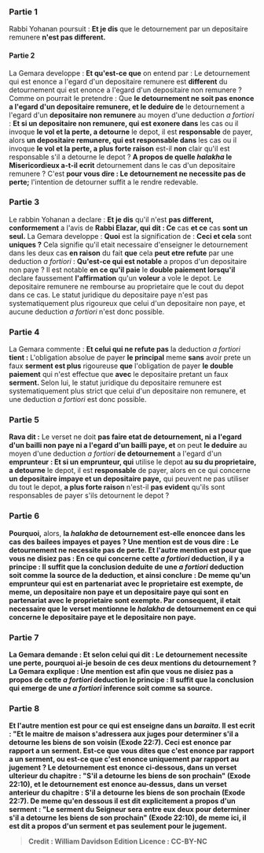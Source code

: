 
### Partie 1
Rabbi Yohanan poursuit : <b>Et je dis</b> que le detournement par un depositaire remunere <b>n'est pas different.</b>

#### Partie 2
La Gemara developpe : <b>Et qu'est-ce que</b> on entend par : Le detournement qui est enonce a l'egard d'un depositaire remunere est <b>different</b> du detournement qui est enonce a l'egard d'un depositaire non remunere ? Comme on pourrait le pretendre : Que <b>le detournement ne soit pas enonce a l'egard d'un depositaire remunere, et le deduire de</b> le detournement a l'egard d'un <b>depositaire non remunere</b> au moyen d'une deduction <i>a fortiori</i> : <b>Et si un depositaire non remunere, qui est exonere dans</b> les cas ou il invoque <b>le vol et la perte, a detourne</b> le depot, il est <b>responsable</b> de payer, alors <b>un depositaire remunere, qui est responsable dans</b> les cas ou il invoque <b>le vol et la perte, a plus forte raison</b> est-il <b>non</b> clair qu'il est responsable s'il a detourne le depot ? <b>A propos de quelle <i>halakha</i> le Misericordieux a-t-il ecrit</b> detournement dans le cas d'un depositaire remunere ? C'est <b>pour vous dire : Le detournement ne necessite pas de perte;</b> l'intention de detourner suffit a le rendre redevable.

### Partie 3
Le rabbin Yohanan a declare : <b>Et je dis</b> qu'il n'est <b>pas different, conformement</b> a l'avis de <b>Rabbi Elazar, qui dit : Ce</b> cas <b>et ce</b> cas <b>sont un seul.</b> La Gemara developpe : <b>Quoi</b> est la signification de : <b>Ceci et cela</b> sont <b>uniques ?</b> Cela signifie qu'il etait necessaire d'enseigner le detournement dans les deux cas <b>en raison</b> du fait <b>que</b> cela <b>peut etre refute</b> par une deduction <i>a fortiori</i> : <b>Qu'est-ce qui est notable</b> a propos d'un depositaire non paye ? </b> Il est notable <b>en ce qu'il paie</b> le <b>double paiement lorsqu'il</b> declare faussement <b>l'affirmation</b> qu'un <b>voleur</b> a vole le depot. Le depositaire remunere ne rembourse au proprietaire que le cout du depot dans ce cas. Le statut juridique du depositaire paye n'est pas systematiquement plus rigoureux que celui d'un depositaire non paye, et aucune deduction <i>a fortiori</i> n'est donc possible.

### Partie 4
La Gemara commente : <b>Et celui qui ne refute pas</b> la deduction <i>a fortiori</i> <b>tient :</b> L'obligation absolue de payer <b>le principal</b> meme <b>sans</b> avoir prete un faux <b>serment est plus</b> rigoureuse <b>que</b> l'obligation de payer <b>le double paiement</b> qui n'est effectue que <b>avec</b> le depositaire pretant un faux <b>serment. </b> Selon lui, le statut juridique du depositaire remunere est systematiquement plus strict que celui d'un depositaire non remunere, et une deduction <i>a fortiori</i> est donc possible.

### Partie 5
<b>Rava dit :</b> Le verset ne doit <b>pas faire etat de detournement, ni a l'egard d'un bailli non paye ni a l'egard d'un bailli paye, et</b> on peut <b>le deduire</b> au moyen d'une deduction <i>a fortiori</i> <b>de detournement</b> a l'egard d'un <b>emprunteur : Et si un emprunteur, qui</b> utilise le depot <b>au su du proprietaire, a detourne</b> le depot, il est <b>responsable</b> de payer, alors en ce qui concerne <b>un depositaire impaye et un depositaire paye,</b> qui peuvent ne pas utiliser du tout le depot, <b>a plus forte raison</b> n'est-il <b>pas evident</b> qu'ils sont responsables de payer s'ils detournent le depot ?

### Partie 6
<b>Pourquoi,</b> alors, <b>la <i>halakha</i> de detournement <b>est-elle enoncee</b> dans les cas des bailees impayes et payes ? <b>Une</b> mention est <b>de vous dire : Le detournement ne necessite pas de perte. Et l'autre</b> mention est <b>pour que vous ne disiez pas :</b> En ce qui concerne cette <i>a fortiori</i> deduction, il y a principe : Il <b>suffit que la conclusion deduite de</b> une <i>a fortiori</i> <b>deduction soit comme la source</b> de la deduction, et ainsi conclure : <b>De meme qu'un emprunteur</b> qui est en partenariat <b>avec le proprietaire</b> est <b>exempte, de meme, un depositaire non paye et un depositaire paye</b> qui sont en partenariat <b>avec le proprietaire</b> sont <b>exempte.</b> Par consequent, il etait necessaire que le verset mentionne le <i>halakha</i> de detournement en ce qui concerne le depositaire paye et le depositaire non paye.

### Partie 7
La Gemara demande : <b>Et selon celui qui dit : Le detournement necessite une perte, pourquoi ai-je</b> besoin de <b>ces deux</b> mentions du <b>detournement ?</b> La Gemara explique : <b>Une</b> mention est <b>afin que vous ne disiez pas</b> a propos de cette <i>a fortiori</i> deduction le principe : <b>Il suffit que la</b> conclusion qui <b>emerge de</b> une <i>a fortiori</i> <b>inference soit comme</b> sa <b>source.</b>

### Partie 8
<b>Et l'autre</b> mention est <b>pour ce qui est enseigne</b> dans un <i>baraita</i>. Il est ecrit : <b>"Et le maitre de maison s'adressera aux juges</b> pour determiner s'il a detourne les biens de son voisin (Exode 22:7). Ceci est enonce par rapport a <b>un serment.</b> Est-ce que <b>vous dites</b> que c'est enonce par rapport a <b>un serment, ou</b> est-ce que c'est enonce <b>uniquement</b> par rapport <b>au jugement ? Le detournement est enonce ci-dessous,</b> dans un verset ulterieur du chapitre : "S'il a detourne les biens de son prochain" (Exode 22:10), <b>et le detournement est enonce au-dessus,</b> dans un verset anterieur du chapitre : <b>S'il a detourne les biens de son prochain (Exode 22:7). <b>De meme qu'en dessous</b> il est dit explicitement a propos <b>d'un serment :</b> "Le serment du Seigneur sera entre eux deux pour determiner s'il a detourne les biens de son prochain" (Exode 22:10), <b>de meme ici,</b> il est dit a propos <b>d'un serment</b> et pas seulement pour le jugement.

>Credit : William Davidson Edition
>Licence : CC-BY-NC